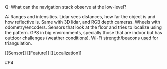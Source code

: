 Q: What can the navigation stack observe at the low-level?

A: Ranges and intensities. Lidar sees distances, how far the object is and how reflective is. Same with 3D lidar, and RGB depth cameras. Wheels with odometry/encoders. Sensors that look at the floor and tries to localize using the pattern. GPS in big environments, specially those that are indoor but has outdoor challenges (weather conditions). Wi-Fi strength/beacons used for triangulation.

[[Sensor]]
[[Feature]]
[[Localization]]

#P4 